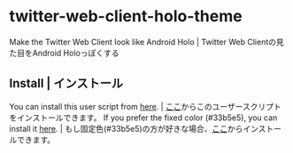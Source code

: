 # twitter-web-client-holo-theme
Make the Twitter Web Client look like Android Holo | Twitter Web Clientの見た目をAndroid Holoっぽくする

## Install | インストール
You can install this user script from [here](https://github.com/nnn1590/twitter-web-client-holo-theme/raw/master/twitter-web-client-holo-theme.user.js). | [ここ](https://github.com/nnn1590/twitter-web-client-holo-theme/raw/master/twitter-web-client-holo-theme.user.js)からこのユーザースクリプトをインストールできます。
If you prefer the fixed color (#33b5e5), you can install it [here](https://github.com/nnn1590/twitter-web-client-holo-theme/raw/master/twitter-web-client-holo-theme-fixed-color.user.js). | もし固定色(#33b5e5)の方が好きな場合、[ここ](https://github.com/nnn1590/twitter-web-client-holo-theme/raw/master/twitter-web-client-holo-theme-fixed-color.user.js)からインストールできます。
